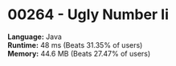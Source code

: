 # 00264 - Ugly Number Ii
    
**Language:** Java  
**Runtime:** 48 ms (Beats 31.35% of users)  
**Memory:** 44.6 MB (Beats 27.47% of users)  


    